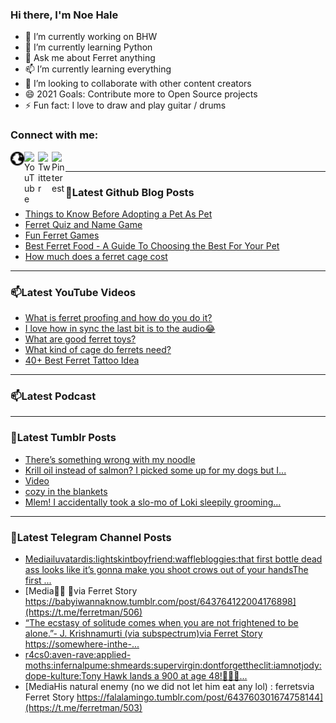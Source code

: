 ### Hi there, I'm Noe Hale

- 🔭 I’m currently working on BHW
- 🌱 I’m currently learning Python
- 💬 Ask me about Ferret anything
- 📫 I’m currently learning everything
- 🔭 I’m looking to collaborate with other content creators
- 😄 2021 Goals: Contribute more to Open Source projects
- ⚡ Fun fact: I love to draw and play guitar / drums

### Connect with me:

[<img align="left" alt="ferretvoice.com" width="22px" src="https://raw.githubusercontent.com/iconic/open-iconic/master/svg/globe.svg" />](https://ferretvoice.com)
[<img align="left" alt="YouTube" width="22px" src="https://cdn.jsdelivr.net/npm/simple-icons@v3/icons/youtube.svg" />](https://www.youtube.com/channel/UCk665XTfaMLVwFVWUmgnDiw)
[<img align="left" alt="Twitter" width="22px" src="https://cdn.jsdelivr.net/npm/simple-icons@v3/icons/twitter.svg" />](https://twitter.com/voiceferret)
[<img align="left" alt="Pinterest" width="22px" src="https://cdn.jsdelivr.net/npm/simple-icons@v3/icons/pinterest.svg" />](https://www.pinterest.com/voiceferret/)

<br />

---
### 🔭Latest Github Blog Posts
<!-- GITHUB:START -->
- [Things to Know Before Adopting a Pet As Pet](http://noehale.github.io/things-to-know-before-adopting-a-pet-as-pet/)
- [Ferret Quiz and Name Game](http://noehale.github.io/ferret-quiz/)
- [Fun Ferret Games](http://noehale.github.io/fun-ferret-games/)
- [Best Ferret Food - A Guide To Choosing the Best For Your Pet](http://noehale.github.io/best-ferret-food/)
- [How much does a ferret cage cost](http://noehale.github.io/how-much-does-a-ferret-cage-cost/)
<!-- GITHUB:END -->
---
### 📫Latest YouTube Videos

<!-- YOUTUBE:START -->
- [What is ferret proofing and how do you do it?](https://www.youtube.com/watch?v=81Syh_DJBQQ)
- [I love how in sync the last bit is to the audio😂](https://www.youtube.com/watch?v=WHBeGHwSlGY)
- [What are good ferret toys?](https://www.youtube.com/watch?v=tPxRilBzc0s)
- [What kind of cage do ferrets need?](https://www.youtube.com/watch?v=xzz6hC3sR5A)
- [40+ Best Ferret Tattoo Idea](https://www.youtube.com/watch?v=KIKqduR6Xcs)
<!-- YOUTUBE:END -->

---
### 📫Latest Podcast

<!-- PODCAST:START -->
<!-- PODCAST:END -->
---
### 📝Latest Tumblr Posts

<!-- TUMBLR:START -->
- [There’s something wrong with my noodle](https://come-forth-into-the-light.tumblr.com/post/643771658295984128)
- [Krill oil instead of salmon? I picked some up for my dogs but I...](https://come-forth-into-the-light.tumblr.com/post/643748990984339456)
- [Video](https://come-forth-into-the-light.tumblr.com/post/643726310565347328)
- [cozy in the blankets](https://come-forth-into-the-light.tumblr.com/post/643681076959756289)
- [Mlem! I accidentally took a slo-mo of Loki sleepily grooming...](https://come-forth-into-the-light.tumblr.com/post/643658387075317760)
<!-- TUMBLR:END -->
---
### 📝Latest Telegram Channel Posts

<!-- TELEGRAM:START -->
- [Mediailuvatardis:lightskintboyfriend:wafflebloggies:that first bottle dead ass looks like it’s gonna make you shoot crows out of your handsThe first ...](https://t.me/ferretman/507)
- [Media🧤🚂 🦡via Ferret Story https://babyiwannaknow.tumblr.com/post/643764122004176898](https://t.me/ferretman/506)
- [“The ecstasy of solitude comes when you are not frightened to be alone.”- J. Krishnamurti (via subspectrum)via Ferret Story https://somewhere-inthe-...](https://t.me/ferretman/505)
- [r4cs0:aven-rave:applied-moths:infernalpume:shmeards:supervirgin:dontforgettheclit:iamnotjody:dope-kulture:Tony Hawk lands a 900 at age 48!🐐🐐🐐...](https://t.me/ferretman/504)
- [MediaHis natural enemy (no we did not let him eat any lol) : ferretsvia Ferret Story https://falalamingo.tumblr.com/post/643760301674758144](https://t.me/ferretman/503)
<!-- TELEGRAM:END -->
